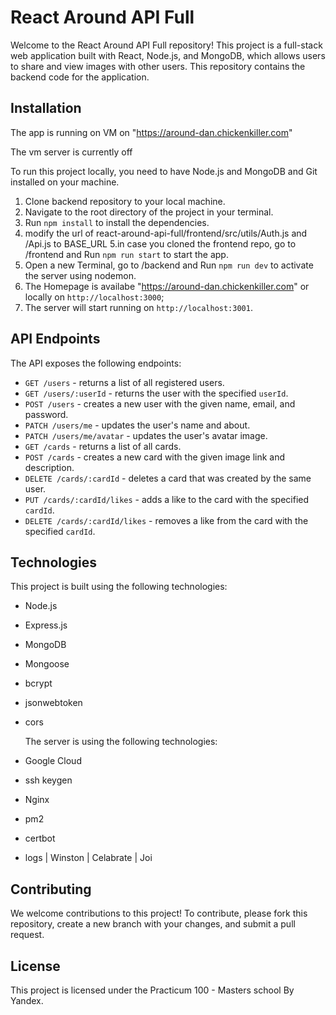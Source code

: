 # React Around API Full

Welcome to the React Around API Full repository! This project is a full-stack web application built with React, Node.js, and MongoDB, which allows users to share and view images with other users. This repository contains the backend code for the application.

## Installation

The app is running on VM on "https://around-dan.chickenkiller.com"

The vm server is currently off

To run this project locally, you need to have Node.js and MongoDB and Git installed on your machine.

1. Clone backend repository to your local machine.
2. Navigate to the root directory of the project in your terminal.
3. Run `npm install` to install the dependencies.
4. modify the url of react-around-api-full/frontend/src/utils/Auth.js and /Api.js to BASE_URL
5.in case you cloned the frontend repo, go to /frontend and Run `npm run start` to start the app.
6. Open a new Terminal, go to /backend and Run `npm run dev` to activate the server using nodemon.
7. The Homepage is availabe "https://around-dan.chickenkiller.com" or locally on `http://localhost:3000`;
8. The server will start running on `http://localhost:3001`.

## API Endpoints

The API exposes the following endpoints:

- `GET /users` - returns a list of all registered users.
- `GET /users/:userId` - returns the user with the specified `userId`.
- `POST /users` - creates a new user with the given name, email, and password.
- `PATCH /users/me` - updates the user's name and about.
- `PATCH /users/me/avatar` - updates the user's avatar image.
- `GET /cards` - returns a list of all cards.
- `POST /cards` - creates a new card with the given image link and description.
- `DELETE /cards/:cardId` - deletes a card that was created by the same user.
- `PUT /cards/:cardId/likes` - adds a like to the card with the specified `cardId`.
- `DELETE /cards/:cardId/likes` - removes a like from the card with the specified `cardId`.

## Technologies

This project is built using the following technologies:

- Node.js
- Express.js
- MongoDB
- Mongoose
- bcrypt
- jsonwebtoken
- cors

  The server is using the following technologies:

- Google Cloud
- ssh keygen
- Nginx
- pm2
- certbot
- logs | Winston | Celabrate | Joi

## Contributing

We welcome contributions to this project! To contribute, please fork this repository, create a new branch with your changes, and submit a pull request.

## License

This project is licensed under the Practicum 100 - Masters school By Yandex.
